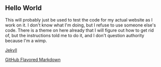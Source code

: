 ## Hello World

This will probably just be used to test the code for my actual website as I work on it. I don't know what I'm doing, but I refuse to use someone else's code. There is a theme on here already that I will figure out how to get rid of, but the instructions told me to do it, and I don't question authority because I'm a wimp.

[Jekyll](https://jekyllrb.com/)

[GitHub Flavored Markdown](https://guides.github.com/features/mastering-markdown/)